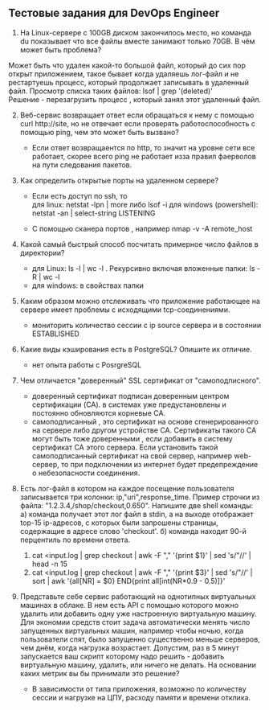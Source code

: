 ## Тестовые задания для DevOps Engineer

1. На Linux-сервере с 100GB диском закончилось место, но команда du показывает что все файлы вместе занимают только 70GB. В чём может быть проблема?
  
  Может быть что удален какой-то большой файл, который до сих пор открыт приложением, такое бывает когда удаляешь лог-файл и не рестартуешь процесс, который продолжает
  записывать в удаленный файл.
  Просмотр списка таких файлов:
  lsof | grep '(deleted)'  
  Решение - перезагрузить процесс , который занял этот удаленный файл.

2. Веб-сервис возвращает ответ если обращаться к нему с помощью curl http://site, но не отвечает если проверять работоспособность с помощью ping, чем это может быть вызвано?
     - Если ответ возвращаентся по http, то значит на уровне сети все работает, скорее всего ping не работает изза правил фаерволов на пути следования пакетов.

3. Как определить открытые порты на удаленном сервере?
    - Если есть доступ по ssh,  то  
	  для linux: netstat -lpn | more 
	           либо lsof -i
	  для windows (powershell): netstat -an | select-string LISTENING		   
			   
    - С помощью сканера портов , например
   nmap -v -A remote_host

4. Какой самый быстрый способ посчитать примерное число файлов в директории?
    - для Linux: ls -l | wc -l . Рекурсивно включая вложенные папки: ls -R | wc -l
    - для windows: в свойствах папки
   
5. Каким образом можно отслеживать что приложение работающее на сервере имеет проблемы с исходящими tcp-соединениями.
   - мониторить количество сессии c ip source сервера и в состоянии ESTABLISHED 

6. Какие виды кэширования есть в PostgreSQL? Опишите их отличие.
   - нет опыта работы с PosrgreSQL

7. Чем отличается "доверенный" SSL сертификат от "самоподписного".
   - доверенный сертификат подписан доверенным центром сертификации (CA). в системах уже предустановлены и постоянно обновляются корневые CA. 
   - самоподписанный , это сертификат на основе сгенерированного на сервере либо другом устройстве CA. Сертификаты такого CA могут быть тоже доверенными , если
   добавить в систему сертификат CA этого сервера.
    Если установить такой самоподписанный сертификат на свой сервер, например web-сервер, то при подключении из интернет будет предепреждение о небезопасноcти соединения.

8. Есть лог-файл в котором на каждое посещение пользователя записывается три колонки: ip,"uri",response_time. Пример строчки из файла: "1.2.3.4,/shop/checkout,0.650". 
  Напишите две shell команды: а) команда получает этот лог файл в stdin, а на выходе отображает top-15 ip-адресов, с которых были запрошены страницы, 
  содержащие в адресе слово 'checkout'. б) команда находит 90-й перцентиль по времени ответа.
   1)  cat <input.log | grep checkout  | awk -F "," '{print $1}' | sed 's/"//' | head -n 15
   2)  cat <input.log | grep checkout  | awk -F "," '{print $3}' | sed 's/"//' | sort | awk '{all[NR] = $0} END{print all[int(NR*0.9 - 0.5)]}' 

9. Представьте себе сервис работающий на однотипных виртуальных машинах в облаке. В нем есть API с помощью которого можно удалить или добавить одну уже 
настроенную виртуальную машину. Для экономии средств стоит задача автоматически менять число запущенных виртуальных машин, например чтобы ночью,
 когда пользователи спят, было запущенно существенно меньше серверов, чем днём, когда нагрузка возрастает. Допустим, раз в 5 минут запускается ваш скрипт
 которому надо решить - добавить виртуальную машину, удалить, или ничего не делать. На основании каких метрик вы бы принимали это решение?

   - В зависимости от типа приложения, возможно по количеству сессии и нагрузке на ЦПУ, расходу памяти и времени отклика.
